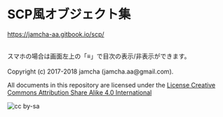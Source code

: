 

# SCP風オブジェクト集

<https://jamcha-aa.gitbook.io/scp/>  

<br>  
スマホの場合は画面左上の「≡」で目次の表示/非表示ができます。  

<br>  
<br>  
Copyright (c) 2017-2018 jamcha (jamcha.aa@gmail.com).  

All documents in this repository are licensed under the [License Creative Commons Attribution Share Alike 4.0 International](http://creativecommons.org/licenses/by-sa/4.0/deed)  

![cc by-sa](http://i.creativecommons.org/l/by-sa/4.0/88x31.png)  

